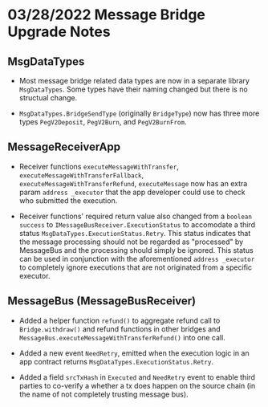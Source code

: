 # 03/28/2022 Message Bridge Upgrade Notes

## MsgDataTypes

- Most message bridge related data types are now in a separate library `MsgDataTypes`. Some types have their naming changed but there is no structual change.

- `MsgDataTypes.BridgeSendType` (originally `BridgeType`) now has three more types `PegV2Deposit`, `PegV2Burn`, and `PegV2BurnFrom`.

## MessageReceiverApp

- Receiver functions `executeMessageWithTransfer`, `executeMessageWithTransferFallback`, `executeMessageWithTransferRefund`, `executeMessage` now has an extra param `address _executor` that the app developer could use to check who submitted the execution.

- Receiver functions' required return value also changed from a `boolean success` to `IMessageBusReceiver.ExecutionStatus` to accomodate a third status `MsgDataTypes.ExecutionStatus.Retry`. This status indicates that the message processing should not be regarded as "processed" by MessageBus and the processing should simply be ignored. This status can be used in conjunction with the aforementioned `address _executor` to completely ignore executions that are not originated from a specific executor.

## MessageBus (MessageBusReceiver)

- Added a helper function `refund()` to aggregate refund call to `Bridge.withdraw()` and refund functions in other bridges and `MessageBus.executeMessageWithTransferRefund()` into one call.

- Added a new event `NeedRetry`, emitted when the execution logic in an app contract returns `MsgDataTypes.ExecutionStatus.Retry`.

- Added a field `srcTxHash` in `Executed` and `NeedRetry` event to enable third parties to co-verify a whether a tx does happen on the source chain (in the name of not completely trusting message bus).
